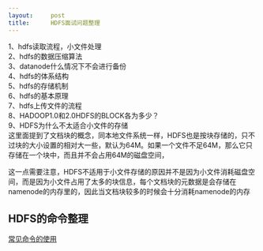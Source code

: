 ```yaml
---
layout:     post
title:      HDFS面试问题整理
---
```

<div id="article_content" class="article_content clearfix csdn-tracking-statistics" data-pid="blog" data-mod="popu_307" data-dsm="post">
								            <div id="content_views" class="markdown_views prism-atom-one-dark">
							<!-- flowchart 箭头图标 勿删 -->
							<svg xmlns="http://www.w3.org/2000/svg" style="display: none;"><path stroke-linecap="round" d="M5,0 0,2.5 5,5z" id="raphael-marker-block" style="-webkit-tap-highlight-color: rgba(0, 0, 0, 0);"></path></svg>
							<p>1、hdfs读取流程，小文件处理 <br>
2、hdfs的数据压缩算法 <br>
3、datanode什么情况下不会进行备份 <br>
4、hdfs的体系结构 <br>
5、hdfs的存储机制 <br>
6、hdfs的基本原理 <br>
7、hdfs上传文件的流程 <br>
8、HADOOP1.0和2.0HDFS的BLOCK各为多少？ <br>
9、HDFS为什么不太适合小文件的存储 <br>
这里面提到了文档块的概念，同本地文件系统一样，HDFS也是按块存储的，只不过块的大小设置的相对大一些，默认为64M。如果一个文件不足64M，那么它只存储在一个块中，而且并不会占用64M的磁盘空间，</p>

<p>这一点需要注意，HDFS不适用于小文件存储的原因并不是因为小文件消耗磁盘空间，而是因为小文件占用了太多的块信息，每个文档块的元数据是会存储在namenode的内存里的，因此当文档块较多的时候会十分消耗namenode的内存</p>

<h2 id="hdfs的命令整理">HDFS的命令整理</h2>

<p><a href="https://www.cnblogs.com/gaopeng527/p/4314215.html" rel="nofollow">常见命令的使用</a></p>            </div>
						<link href="https://csdnimg.cn/release/phoenix/mdeditor/markdown_views-9e5741c4b9.css" rel="stylesheet">
                </div>